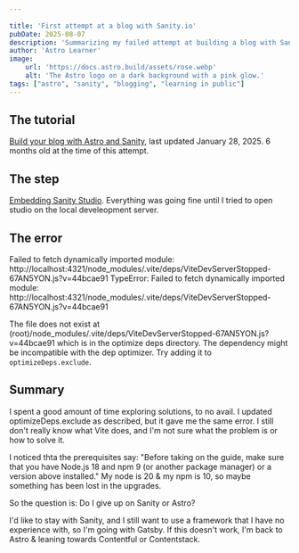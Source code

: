```yaml
---
 
title: 'First attempt at a blog with Sanity.io'
pubDate: 2025-08-07
description: 'Summarizing my failed attempt at building a blog with Sanity & Astro'
author: 'Astro Learner'
image:
    url: 'https://docs.astro.build/assets/rose.webp'
    alt: 'The Astro logo on a dark background with a pink glow.'
tags: ["astro", "sanity", "blogging", "learning in public"]
---
```


## The tutorial

[Build your blog with Astro and Sanity](https://www.sanity.io/guides/sanity-astro-blog#b4fe7155f5b5), last updated January 28, 2025. 6 months old at the time of this attempt.

## The step

[Embedding Sanity Studio](https://www.sanity.io/guides/sanity-astro-blog#31f146c81d58). Everything was going fine until I tried to open studio on the local develeopment server.

## The error

Failed to fetch dynamically imported module: http://localhost:4321/node_modules/.vite/deps/ViteDevServerStopped-67AN5YON.js?v=44bcae91
TypeError: Failed to fetch dynamically imported module: http://localhost:4321/node_modules/.vite/deps/ViteDevServerStopped-67AN5YON.js?v=44bcae91

The file does not exist at (root)/node_modules/.vite/deps/ViteDevServerStopped-67AN5YON.js?v=44bcae91 which is in the optimize deps directory. The dependency might be incompatible with the dep optimizer. Try adding it to `optimizeDeps.exclude`.

## Summary

I spent a good amount of time exploring solutions, to no avail. I updated optimizeDeps.exclude as described, but it gave me the same error. I still don't really know what Vite does, and I'm not sure what the problem is or how to solve it.  

I noticed thta the prerequisites say: "Before taking on the guide, make sure that you have Node.js 18 and npm 9 (or another package manager) or a version above installed."  My node is 20 & my npm is 10, so maybe something has been lost in the upgrades.  

So the question is: Do I give up on Sanity or Astro?

I'd like to stay with Sanity, and I still want to use a framework that I have no experience with, so I'm going with Gatsby.  If this doesn't work, I'm back to Astro & leaning towards Contentful or Contentstack.

